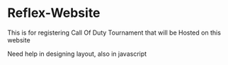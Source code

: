 # Reflex-Website
This is for registering Call Of Duty Tournament that will be Hosted on this website

Need help in designing layout, also in javascript
